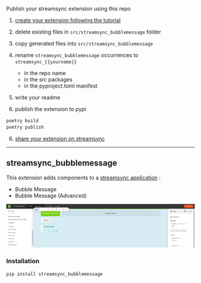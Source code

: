 Publish your streamsync extension using this repo

1. [create your extension following the tutorial](https://www.streamsync.cloud/custom-components.html)
2. delete existing files in ``src/streamsync_bubblemessage`` folder
2. copy generated files into ``src/streamsync_bubblemessage``
3. rename ``streamsync_bubblemessage`` occurrences to ``streamsync_{{yourname}}``

    * in the repo name
    * in the src packages
    * in the pyproject.toml manifest

4. write your readme
5. publish the extension to pypi

```bash
poetry build
poetry publish
```

6. [share your extension on streamsync](https://github.com/streamsync-cloud/streamsync/discussions)
---

## streamsync_bubblemessage

This extension adds components to a [streamsync application](https://www.streamsync.cloud/) :

* Bubble Message
* Bubble Message (Advanced)

![demo](https://github.com/FabienArcellier/streamsync_bubblemessage/raw/master/img.png)

### Installation

```bash
pip install streamsync_bubblemessage
```
